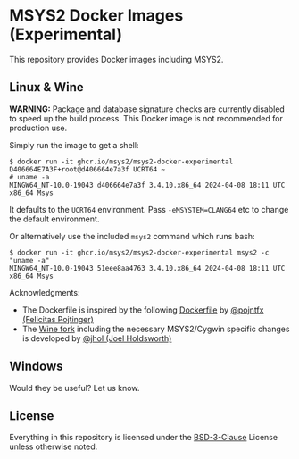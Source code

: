 # MSYS2 Docker Images (Experimental)

This repository provides Docker images including MSYS2.

## Linux & Wine

**WARNING:** Package and database signature checks are currently disabled to
speed up the build process. This Docker image is not recommended for production
use.

Simply run the image to get a shell:

```console
$ docker run -it ghcr.io/msys2/msys2-docker-experimental
D406664E7A3F+root@d406664e7a3f UCRT64 ~
# uname -a
MINGW64_NT-10.0-19043 d406664e7a3f 3.4.10.x86_64 2024-04-08 18:11 UTC x86_64 Msys
```

It defaults to the `UCRT64` environment. Pass `-eMSYSTEM=CLANG64` etc to change the default environment.

Or alternatively use the included `msys2` command which runs bash:

```console
$ docker run -it ghcr.io/msys2/msys2-docker-experimental msys2 -c "uname -a"
MINGW64_NT-10.0-19043 51eee8aa4763 3.4.10.x86_64 2024-04-08 18:11 UTC x86_64 Msys
```

Acknowledgments:

* The Dockerfile is inspired by the following
  [Dockerfile](https://github.com/pojntfx/hydrapp/blob/main/hydrapp/pkg/builders/msi/Dockerfile)
  by [@pojntfx (Felicitas Pojtinger)](https://github.com/pojntfx)
* The [Wine fork](https://gitlab.winehq.org/jhol/wine) including the necessary
  MSYS2/Cygwin specific changes is developed by [@jhol (Joel
  Holdsworth)](https://github.com/jhol)

## Windows

Would they be useful? Let us know.

## License

Everything in this repository is licensed under the
[BSD-3-Clause](https://spdx.org/licenses/BSD-3-Clause.html) License unless
otherwise noted.
